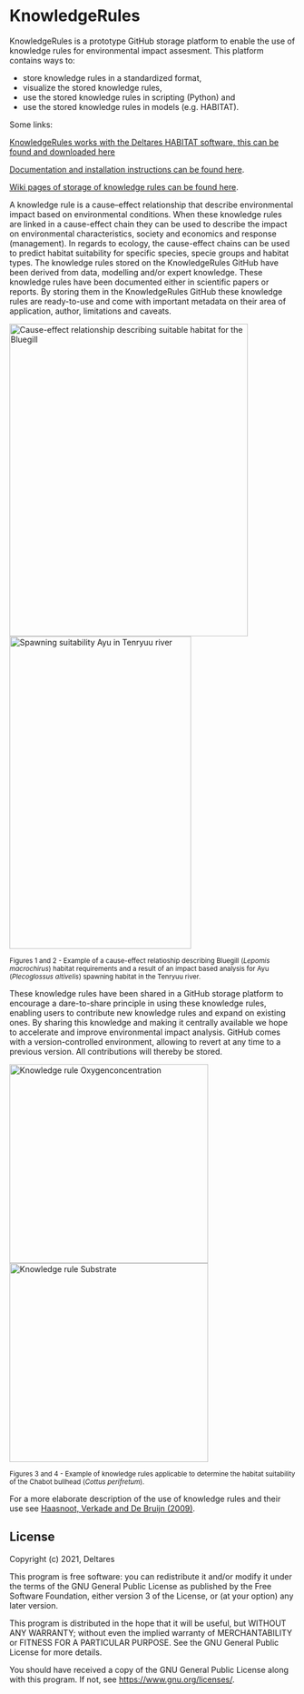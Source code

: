 KnowledgeRules
===============

KnowledgeRules is a prototype GitHub storage platform to enable the use of knowledge rules for environmental impact assesment.
This platform contains ways to:
-	store knowledge rules in a standardized format, 
-	visualize the stored knowledge rules,
-	use the stored knowledge rules in scripting (Python) and
-	use the stored knowledge rules in models (e.g. HABITAT).

Some links:

[KnowledgeRules works with the Deltares HABITAT software, this can be found and downloaded here](https://oss.deltares.nl/web/habitat/)

[Documentation and installation instructions can be found here](https://deltares.github.io/KnowledgeRules/).

[Wiki pages of storage of knowledge rules can be found here](https://publicwiki.deltares.nl/display/HBTHOME/Ecological+knowledge+base).


A knowledge rule is a cause–effect relationship that describe environmental impact based on environmental conditions. When these knowledge rules are linked in a cause-effect chain they can be used to describe the impact on environmental characteristics, society and economics and response (management). In regards to ecology, the cause-effect chains can be used to predict habitat suitability for specific species, specie groups and habitat types. The knowledge rules stored on the KnowledgeRules GitHub have been derived from data, modelling and/or expert knowledge. These knowledge rules have been documented either in scientific papers or reports. By storing them in the KnowledgeRules GitHub these knowledge rules are ready-to-use and come with important metadata on their area of application, author, limitations and caveats.

<img src=https://github.com/Deltares/KnowledgeRules/blob/master/docs/images/cause_effect_relationship_bluegill.png alt="Cause-effect relationship describing suitable habitat for the Bluegill" width="420" height="550"><img src=https://github.com/Deltares/KnowledgeRules/blob/master/docs/images/impact_analysis_spawning_ayu.png alt="Spawning suitability Ayu in Tenryuu river" width="320" height="550">

<sub>Figures 1 and 2 - Example of a cause-effect relatioship describing Bluegill (<em>Lepomis macrochirus</em>) habitat requirements and a result of an impact based analysis for Ayu (<em>Plecoglossus altivelis</em>) spawning habitat in the Tenryuu river.</sub>

These knowledge rules have been shared in a GitHub storage platform to encourage a dare-to-share principle in using these knowledge rules, enabling users to contribute new knowledge rules and expand on existing ones. By sharing this knowledge and making it centrally available we hope to accelerate and improve environmental impact analysis. 
GitHub comes with a version-controlled environment, allowing to revert at any time to a previous version. All contributions will thereby be stored.

<img src=https://github.com/Deltares/KnowledgeRules/blob/master/docs/images/oxygen_knowledgerule.png alt="Knowledge rule Oxygenconcentration" width="350" height="350"><img src=https://github.com/Deltares/KnowledgeRules/blob/master/docs/images/substrate_knowledgerule.png alt="Knowledge rule Substrate" width="350" height="350">

<sup>Figures 3 and 4 - Example of knowledge rules applicable to determine the habitat suitability of the Chabot bullhead (<em>Cottus perifretum</em>).</sub> 

For a more elaborate description of the use of knowledge rules and their use see [Haasnoot, Verkade and De Bruijn (2009)](https://www.researchgate.net/publication/46723038_HABITAT_a_spatial_analysis_tool_for_environmental_impact_and_damage_assessment).


## License
Copyright (c) 2021, Deltares

This program is free software: you can redistribute it and/or modify it under the terms of the GNU General Public License as published by the Free Software Foundation, either version 3 of the License, or (at your option) any later version.

This program is distributed in the hope that it will be useful, but WITHOUT ANY WARRANTY; without even the implied warranty of MERCHANTABILITY or FITNESS FOR A PARTICULAR PURPOSE. See the GNU General Public License for more details.

You should have received a copy of the GNU General Public License along with this program. If not, see <https://www.gnu.org/licenses/>.

